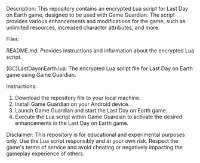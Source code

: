 Description: This repository contains an encrypted Lua script for Last Day on Earth game, designed to be used with Game Guardian. The script provides various enhancements and modifications for the game, such as unlimited resources, increased character attributes, and more.

Files:

README.md: Provides instructions and information about the encrypted Lua script.

(GC)LastDayonEarth.lua: The encrypted Lua script file for Last Day on Earth game using Game Guardian.

Instructions:

1. Download the repository file to your local machine.
2. Install Game Guardian on your Android device.
3. Launch Game Guardian and start the Last Day on Earth game.
4. Execute the Lua script within Game Guardian to activate the desired enhancements in the Last Day on Earth game.

Disclaimer: This repository is for educational and experimental purposes only. Use the Lua script responsibly and at your own risk. Respect the game's terms of service and avoid cheating or negatively impacting the gameplay experience of others.
